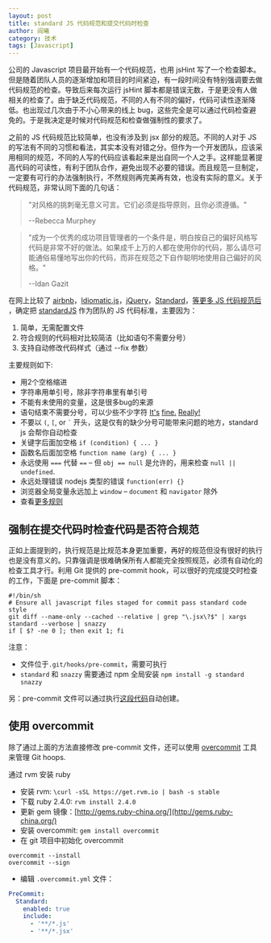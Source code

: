 ```yaml
---
layout: post
title: standard JS 代码规范和提交代码时检查
author: 阎曦
category: 技术
tags: [Javascript]
---
```


公司的 Javascript 项目最开始有一个代码规范，也用 jsHint 写了一个检查脚本。但是随着团队人员的逐渐增加和项目的时间紧迫，有一段时间没有特别强调要去做代码规范的检查。导致后来每次运行 jsHint 脚本都是错误无数，于是更没有人做相关的检查了。由于缺乏代码规范，不同的人有不同的偏好，代码可读性逐渐降低。也出现过几次由于不小心带来的线上 bug，这些完全是可以通过代码检查避免的。于是我决定是时候对代码规范和检查做强制性的要求了。

之前的 JS 代码规范比较简单，也没有涉及到 jsx 部分的规范。不同的人对于 JS 的写法有不同的习惯和看法，其实本没有对错之分。但作为一个开发团队，应该采用相同的规范，不同的人写的代码应该看起来是出自同一个人之手。这样能显著提高代码的可读性，有利于团队合作，避免出现不必要的错误。而且规范一旦制定，一定要有可行的办法强制执行，不然规则再完美再有效，也没有实际的意义。关于代码规范，非常认同下面的几句话：


> "对风格的挑刺毫无意义可言。它们必须是指导原则，且你必须遵循。"
>
> --Rebecca Murphey
 

> "成为一个优秀的成功项目管理者的一个条件是，明白按自己的偏好风格写代码是非常不好的做法。如果成千上万的人都在使用你的代码，那么请尽可能通俗易懂地写出你的代码，而非在规范之下自作聪明地使用自己偏好的风格。"
>
> --Idan Gazit

<!-- more -->

在网上比较了 [airbnb](https://github.com/airbnb/javascript)，[Idiomatic.js](https://github.com/rwaldron/idiomatic.js/tree/master/translations/zh_CN)，[jQuery](https://contribute.jquery.org/style-guide/js/)，[Standard](https://github.com/feross/standard)，[等更多 JS 代码规范后]((http://noeticforce.com/best-javascript-style-guide-for-maintainable-code)) ，确定把 [standardJS](https://github.com/feross/standard) 作为团队的 JS 代码标准，主要因为：

1. 简单，无需配置文件
1. 符合规则的代码相对比较简洁（比如语句不需要分号）
1. 支持自动修改代码样式（通过 --fix 参数）

主要规则如下:

- 用2个空格缩进
- 字符串用单引号，除非字符串里有单引号
- 不能有未使用的变量，这是很多bug的来源
- 语句结束不需要分号，可以少些不少字符 [It's][1] [fine.][2] [Really!][3]
- 不要以 `(`, `[`, or `` ` `` 开头，这是仅有的缺少分号可能带来问题的地方，standard js 会帮你自动检查
- 关键字后面加空格 `if (condition) { ... }`
- 函数名后面加空格 `function name (arg) { ... }`
- 永远使用 `===` 代替 `==` – 但 `obj == null` 是允许的，用来检查 `null || undefined`.
- 永远处理错误 nodejs 类型的错误 `function(err) {}`
- 浏览器全局变量永远加上 `window` – `document` 和 `navigator` 除外
- 查看[更多规则][5]

[1]: http://blog.izs.me/post/2353458699/an-open-letter-to-javascript-leaders-regarding
[2]: http://inimino.org/~inimino/blog/javascript_semicolons
[3]: https://www.youtube.com/watch?v=gsfbh17Ax9I
[4]: https://github.com/feross/standard/blob/master/RULES.md#semicolons
[5]: https://github.com/feross/standard/blob/master/RULES.md

## 强制在提交代码时检查代码是否符合规范

正如上面提到的，执行规范是比规范本身更加重要，再好的规范但没有很好的执行也是没有意义的。只靠强调是很难确保所有人都能完全按照规范，必须有自动化的检查工具才行。利用 Git 提供的 pre-commit hook，可以很好的完成提交时检查的工作，下面是 pre-commit 脚本：

```shell
#!/bin/sh
# Ensure all javascript files staged for commit pass standard code style
git diff --name-only --cached --relative | grep "\.jsx\?$" | xargs standard --verbose | snazzy
if [ $? -ne 0 ]; then exit 1; fi
```

注意：

 - 文件位于`.git/hooks/pre-commit`，需要可执行
 - `standard` 和 `snazzy` 需要通过 npm 全局安装 `npm install -g standard snazzy`

另：pre-commit 文件可以通过执行[这段代码](https://gist.github.com/yanxi-me/4ac3cc98869bcc5ce3effe9d9005e84e)自动创建。

## 使用 overcommit

除了通过上面的方法直接修改 pre-commit 文件，还可以使用 [overcommit](https://github.com/brigade/overcommit) 工具来管理 Git hoops.

通过 rvm 安装 ruby

- 安装 rvm: `\curl -sSL https://get.rvm.io | bash -s stable`
- 下载 ruby 2.4.0: `rvm install 2.4.0`
- 更新 gem 镜像：[http://gems.ruby-china.org/](http://gems.ruby-china.org/)
- 安装 overcommit: `gem install overcommit`
- 在 git 项目中初始化 overcommit
```
overcommit --install
overcommit --sign
```
- 编辑 `.overcommit.yml` 文件：
```yml
PreCommit:
  Standard:
    enabled: true
    include:
      - '**/*.js'
      - '**/*.jsx'
```
